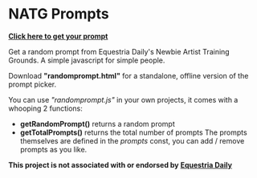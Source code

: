 # NATG Prompts
[**Click here to get your prompt**](https://frownfactory.github.io/NATGPrompts/ "Click me")

Get a random prompt from Equestria Daily's Newbie Artist Training Grounds.
A simple javascript for simple people.

Download **"randomprompt.html"** for a standalone, offline version of the prompt picker.

You can use *"randomprompt.js"* in your own projects, it comes with a whooping 2 functions:
- **getRandomPrompt()** returns a random prompt
- **getTotalPrompts()** returns the total number of prompts
The prompts themselves are defined in the *prompts* const, you can add / remove prompts as you like.

**This project is not associated with or endorsed by [Equestria Daily](https://www.equestriadaily.com/ "Equestria Daily")**
